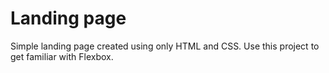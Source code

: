 # Landing page

Simple landing page created using only HTML and CSS. Use this project to get familiar with Flexbox.

